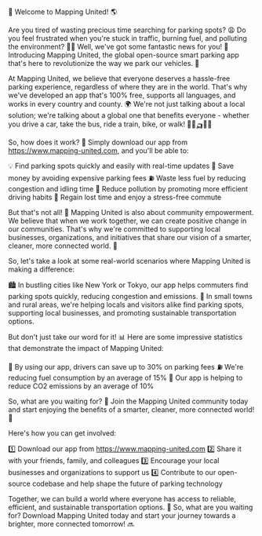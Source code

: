 🚀 Welcome to Mapping United! 🌎

Are you tired of wasting precious time searching for parking spots? 😩 Do you feel frustrated when you're stuck in traffic, burning fuel, and polluting the environment? 🚗💨 Well, we've got some fantastic news for you! 🎉 Introducing Mapping United, the global open-source smart parking app that's here to revolutionize the way we park our vehicles. 🚀

At Mapping United, we believe that everyone deserves a hassle-free parking experience, regardless of where they are in the world. That's why we've developed an app that's 100% free, supports all languages, and works in every country and county. 🌍 We're not just talking about a local solution; we're talking about a global one that benefits everyone - whether you drive a car, take the bus, ride a train, bike, or walk! 🚌🚂🛺️🏃‍♀️

So, how does it work? 🤔 Simply download our app from https://www.mapping-united.com, and you'll be able to:

💡 Find parking spots quickly and easily with real-time updates
💸 Save money by avoiding expensive parking fees
⛽️ Waste less fuel by reducing congestion and idling time
🌿 Reduce pollution by promoting more efficient driving habits
💪 Regain lost time and enjoy a stress-free commute

But that's not all! 🎉 Mapping United is also about community empowerment. We believe that when we work together, we can create positive change in our communities. That's why we're committed to supporting local businesses, organizations, and initiatives that share our vision of a smarter, cleaner, more connected world. 💖

So, let's take a look at some real-world scenarios where Mapping United is making a difference:

🏙️ In bustling cities like New York or Tokyo, our app helps commuters find parking spots quickly, reducing congestion and emissions.
🌳 In small towns and rural areas, we're helping locals and visitors alike find parking spots, supporting local businesses, and promoting sustainable transportation options.

But don't just take our word for it! 📊 Here are some impressive statistics that demonstrate the impact of Mapping United:

💸 By using our app, drivers can save up to 30% on parking fees
⛽️ We're reducing fuel consumption by an average of 15%
🌿 Our app is helping to reduce CO2 emissions by an average of 10%

So, what are you waiting for? 🎉 Join the Mapping United community today and start enjoying the benefits of a smarter, cleaner, more connected world! 🌟

Here's how you can get involved:

1️⃣ Download our app from https://www.mapping-united.com
2️⃣ Share it with your friends, family, and colleagues
3️⃣ Encourage your local businesses and organizations to support us
4️⃣ Contribute to our open-source codebase and help shape the future of parking technology

Together, we can build a world where everyone has access to reliable, efficient, and sustainable transportation options. 🌈 So, what are you waiting for? Download Mapping United today and start your journey towards a brighter, more connected tomorrow! 🔜